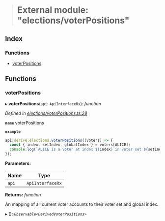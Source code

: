 > # External module: "elections/voterPositions"

## Index

### Functions

* [voterPositions](_elections_voterpositions_.md#voterpositions)

## Functions

###  voterPositions

▸ **voterPositions**(`api`: `ApiInterfaceRx`): *function*

*Defined in [elections/voterPositions.ts:28](https://github.com/polkadot-js/api/blob/07b89e7/packages/api-derive/src/elections/voterPositions.ts#L28)*

**`name`** voterPositions

**`example`** 
<BR>

```javascript
api.derive.elections.voterPositions((voters) => {
  const { index, setIndex, globalIndex } = voters[ALICE];
  console.log(`ALICE is a voter at index ${index} in voter set ${setIndex}, with global index ${globalIndex}.`);
});
```

**Parameters:**

Name | Type |
------ | ------ |
`api` | `ApiInterfaceRx` |

**Returns:** *function*

An mapping of all current voter accounts to their voter set and global index.

▸ (): *`Observable<DerivedVoterPositions>`*